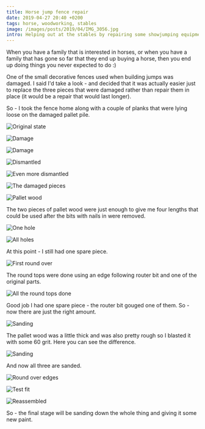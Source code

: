```yaml
---
title: Horse jump fence repair
date: 2019-04-27 20:40 +0200
tags: horse, woodworking, stables
image: /images/posts/2019/04/IMG_3056.jpg
intro: Helping out at the stables by repairing some showjumping equipment
---
```


When you have a family that is interested in horses, or when you have a family that has gone so far that they end up buying a horse, then you end up doing things you never expected to do :)

One of the small decorative fences used when building jumps was damaged. I said I'd take a look - and decided that it was actually easier just to replace the three pieces that were damaged rather than repair them in place (it would be a repair that would last longer).

So - I took the fence home along with a couple of planks that were lying loose on the damaged pallet pile.

![Original state](/images/posts/2019/04/IMG_3038.jpg)

![Damage](/images/posts/2019/04/IMG_3039.jpg)

![Damage](/images/posts/2019/04/IMG_3040.jpg)

![Dismantled](/images/posts/2019/04/IMG_3042.jpg)

![Even more dismantled](/images/posts/2019/04/IMG_3044.jpg)

![The damaged pieces](/images/posts/2019/04/IMG_3045.jpg)

![Pallet wood](/images/posts/2019/04/IMG_3046.jpg)

The two pieces of pallet wood were just enough to give me four lengths that could be used after the bits with nails in were removed.

![One hole](/images/posts/2019/04/IMG_3047.jpg)

![All holes](/images/posts/2019/04/IMG_3048.jpg)

At this point - I still had one spare piece.

![First round over](/images/posts/2019/04/IMG_3049.jpg)

The round tops were done using an edge following router bit and one of the original parts.

![All the round tops done](/images/posts/2019/04/IMG_3050.jpg)

Good job I had one spare piece - the router bit gouged one of them. So - now there are just the right amount.

![Sanding](/images/posts/2019/04/IMG_3051.jpg)

The pallet wood was a little thick and was also pretty rough so I blasted it with some 60 grit. Here you can see the difference.

![Sanding](/images/posts/2019/04/IMG_3052.jpg)

And now all three are sanded. 

![Round over edges](/images/posts/2019/04/IMG_3054.jpg)

![Test fit](/images/posts/2019/04/IMG_3055.jpg)

![Reassembled](/images/posts/2019/04/IMG_3056.jpg)

So - the final stage will be sanding down the whole thing and giving it some new paint.
